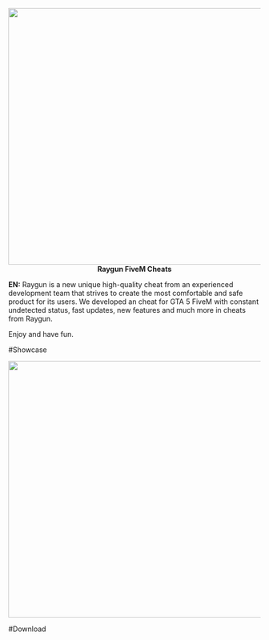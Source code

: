 <p align="center"><img src="https://i.imgur.com/FYQhjoV.png" width="512" align="center"><br>
<strong>Raygun FiveM Cheats</strong></p>


<strong>EN:</strong>
Raygun is a new unique high-quality cheat from an experienced development team that strives to create the most comfortable and safe product for its users. We developed an cheat for GTA 5 FiveM with constant undetected status, fast updates, new features and much more in cheats from Raygun.

Enjoy and have fun.

#Showcase
<p align="center"><img src="https://i.imgur.com/DFIXMFI.png" width="512" align="center"><br>

#Download
